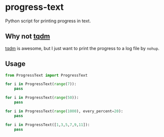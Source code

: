 # progress-text

Python script for printing progress in text.

## Why not [tqdm](https://github.com/tqdm/tqdm)

[tqdm](https://github.com/tqdm/tqdm) is awesome, but I just want to print the progress to a log file by `nohup`.

## Usage

```python
from ProgressText import ProgressText

for i in ProgressText(range(7)):
    pass

for i in ProgressText(range(50)):
    pass

for i in ProgressText(range(1000), every_percent=20):
    pass

for i in ProgressText([1,3,5,7,9,11]):
    pass
```
